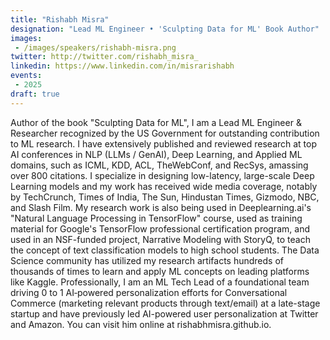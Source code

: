 ```yaml
---
title: "Rishabh Misra"
designation: "Lead ML Engineer • 'Sculpting Data for ML' Book Author"
images:
 - /images/speakers/rishabh-misra.png
twitter: http://twitter.com/rishabh_misra_
linkedin: https://www.linkedin.com/in/misrarishabh
events:
 - 2025
draft: true 
---
```


Author of the book "Sculpting Data for ML", I am a Lead ML Engineer & Researcher recognized by the US Government for outstanding contribution to ML research. I have extensively published and reviewed research at top AI conferences in NLP (LLMs / GenAI), Deep Learning, and Applied ML domains, such as ICML, KDD, ACL, TheWebConf, and RecSys, amassing over 800 citations. I specialize in designing low-latency, large-scale Deep Learning models and my work has received wide media coverage, notably by TechCrunch, Times of India, The Sun, Hindustan Times, Gizmodo, NBC, and Slash Film. My research work is also being used in Deeplearning.ai's "Natural Language Processing in TensorFlow" course, used as training material for Google's TensorFlow professional certification program, and used in an NSF-funded project, Narrative Modeling with StoryQ, to teach the concept of text classification models to high school students. The Data Science community has utilized my research artifacts hundreds of thousands of times to learn and apply ML concepts on leading platforms like Kaggle. Professionally, I am an ML Tech Lead of a foundational team driving 0 to 1 AI‑powered personalization efforts for Conversational Commerce (marketing relevant products through text/email) at a late-stage startup and have previously led AI-powered user personalization at Twitter and Amazon. You can visit him online at rishabhmisra.github.io.